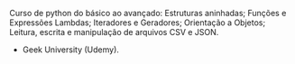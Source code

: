 Curso de python do básico ao avançado: Estruturas aninhadas; Funções e Expressões Lambdas; Iteradores e Geradores; Orientação a Objetos; Leitura, escrita e manipulação de arquivos CSV e JSON.
  - Geek University (Udemy).
